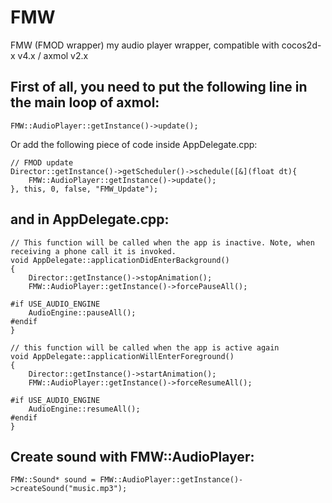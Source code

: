 # FMW
FMW (FMOD wrapper) my audio player wrapper, compatible with cocos2d-x v4.x / axmol v2.x

## First of all, you need to put the following line in the main loop of axmol:
```
FMW::AudioPlayer::getInstance()->update();
```
Or add the following piece of code inside AppDelegate.cpp:
```
// FMOD update
Director::getInstance()->getScheduler()->schedule([&](float dt){
    FMW::AudioPlayer::getInstance()->update();
}, this, 0, false, "FMW_Update");
```

## and in AppDelegate.cpp:
```
// This function will be called when the app is inactive. Note, when receiving a phone call it is invoked.
void AppDelegate::applicationDidEnterBackground()
{
    Director::getInstance()->stopAnimation();
    FMW::AudioPlayer::getInstance()->forcePauseAll();

#if USE_AUDIO_ENGINE
    AudioEngine::pauseAll();
#endif
}

// this function will be called when the app is active again
void AppDelegate::applicationWillEnterForeground()
{
    Director::getInstance()->startAnimation();
    FMW::AudioPlayer::getInstance()->forceResumeAll();

#if USE_AUDIO_ENGINE
    AudioEngine::resumeAll();
#endif
}
```

## Create sound with FMW::AudioPlayer:
```
FMW::Sound* sound = FMW::AudioPlayer::getInstance()->createSound("music.mp3");
```
